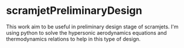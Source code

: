 # scramjetPreliminaryDesign
This work aim to be useful in preliminary design stage of scramjets. I'm using python to solve the hypersonic aerodynamics equations and thermodynamics relations to help in this type of design.
